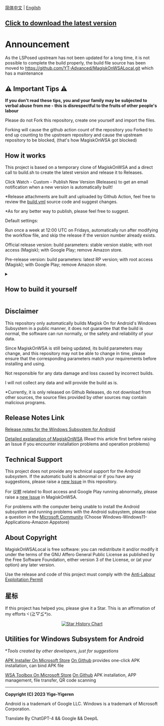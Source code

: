 [简体中文](README.md) | [Engilsh](READEME_EN.md)

## [Click to download the latest version](https://github.com/yige-yigeren/MagiskOnWSAOnlineBuild/releases/latest)

# Announcement
As the LSPosed upstream has not been updated for a long time, it is not possible to complete the build properly, the build file source has been moved to https://github.com/YT-Advanced/MagiskOnWSALocal.git which has a maintenance

## ⚠️ Important Tips ⚠️ 

**If you don't read these tips, you and your family may be subjected to verbal abuse from me - this is disrespectful to the fruits of other people's labour**

Please do not Fork this repository, create one yourself and import the files.

Forking will cause the github action count of the repository you Forked to end up counting to the upstream repository and cause the upstream repository to be blocked, (that's how MagiskOnWSA got blocked)

## How it works

This project is based on a temporary clone of MagiskOnWSA and a direct call to build.sh to create the latest version and release it to Releases.

Click Watch - Custom - Publish New Version (Releases) to get an email notification when a new version is automatically built!

*Release attachments are built and uploaded by Github Action, feel free to review the [build.yml](https://github.com/yige-yigeren/MagiskOnWSAOnlineBuild/edit/main/.github/workflows/Build) source code and suggest changes.

*As for any better way to publish, please feel free to suggest.

Default settings:

Run once a week at 12:00 UTC on Fridays, automatically run after modifying the workflow file, and skip the release if the version number already exists.

Official release version: build parameters: stable version stable; with root access (Magisk); with Google Play; remove Amazon store.

Pre-release version: build parameters: latest RP version; with root access (Magisk); with Google Play; remove Amazon store.

<details>
<summary><h2>How to build it yourself</h2></summary>
<p>Please don't Fork the repository directly, <a href="https://github.com/new/import">import the repository</a>yourself and fill in the following url <code>https://github.com/yige-yigeren/MagiskOnWSAOnlineBuild</code></p>

After finishing, you need to open the file under /.github/workflows and change the preset value of Setup Parameters step to the upstream base repository and release repository you need.

Repository required private variable: [secrets.PUBLISH_TOKEN](https://github.com/settings/tokens) for accessing github and publishing, please give 'repo', 'read:org' permission.
</details>

## Disclaimer

This repository only automatically builds Magisk On for Android's Windows Subsystem in a public manner, it does not guarantee that the build is normal, the software can run normally, or the safety and reliability of your data.

Since MagiskOnWSA is still being updated, its build parameters may change, and this repository may not be able to change in time, please ensure that the corresponding parameters match your requirements before installing and using.

Not responsible for any data damage and loss caused by incorrect builds.

I will not collect any data and will provide the build as is.

*Currently, it is only released on Github Releases, do not download from other sources, the source files provided by other sources may contain malicious programs.

## Release Notes Link
        
[Release notes for the Windows Subsystem for Android](https://learn.microsoft.com/zh-cn/windows/android/wsa/release-notes)
        
[Detailed explanation of MagiskOnWSA](https://github.com/LSPosed/MagiskOnWSALocal#readme) (Read this article first before raising an Issue if you encounter installation problems and operation problems)
        
## Technical Support
        
This project does not provide any technical support for the Android subsystem. If the automatic build is abnormal or if you have any suggestions, please raise a [new Issue](https://github.com/yige-yigeren/MagiskOnWSAOnlineBuild/issues/new) in this repository.
        
For 议题 related to Root access and Google Play running abnormally, please raise a [new Issue](https://github.com/LSPosed/MagiskOnWSALocal/issues/new/choose) in MagiskOnWSA.

For problems with the computer being unable to install the Android subsystem and running problems with the Android subsystem, please raise a question in the [Microsoft Community](https://answers.microsoft.com/en-us/newthread) (Choose Windows-Windows11-Applications-Amazon Appstore)

## About Copyright

MagiskOnWSALocal is free software: you can redistribute it and/or modify it under the terms of the GNU Affero General Public License as published by the Free Software Foundation, either version 3 of the License, or (at your option) any later version.

Use the release and code of this project must comply with the [Anti-Labour Exploitation Permit](https://github.com/yige-yigeren/MagiskOnWSAOnlineBuild/blob/main/Additional_LICENSE_CN)

## 星标

If this project has helped you, please give it a Star. This is an affirmation of my effortsヾ(≧▽≦*)o.

<p align="center">
  <a href="https://star-history.com/#yige-yigeren/MagiskOnWSAOnlineBuild&Date">
    <img src="https://api.star-history.com/svg?repos=yige-yigeren/MagiskOnWSAOnlineBuild&type=Date" alt="Star History Chart">
  </a>
</p>

## Utilities for Windows Subsystem for Android

**Tools created by other developers, just for suggestions*
        
[APK Installer On Microsoft Store](https://www.microsoft.com/store/productId/9P2JFQ43FPPG) [On Github](https://github.com/Paving-Base/APK-Installer) provides one-click APK installation, can bind APK file 
        
[WSA Toolbox On Microsoft Store](https://www.microsoft.com/store/productId/9PPSP2MKVTGT) [On Github](https://github.com/makazeu/WsaToolbox) APK installation, APP management, file transfer, QR code scanning 

---

**Copyright (C) 2023 Yige-Yigeren**

Android is a trademark of Google LLC. Windows is a trademark of Microsoft Corporation.

Translate By ChatGPT-4 && Google && DeeplL
